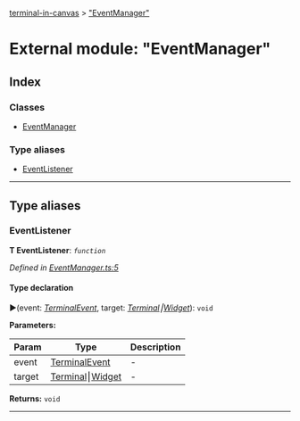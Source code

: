 [terminal-in-canvas](../README.md) > ["EventManager"](../modules/_eventmanager_.md)



# External module: "EventManager"

## Index

### Classes

* [EventManager](../classes/_eventmanager_.eventmanager.md)


### Type aliases

* [EventListener](_eventmanager_.md#eventlistener)



---
## Type aliases
<a id="eventlistener"></a>

###  EventListener

**Τ EventListener**:  *`function`* 

*Defined in [EventManager.ts:5](https://github.com/danikaze/terminal-in-canvas/blob/04a5bae/src/EventManager.ts#L5)*


#### Type declaration
►(event: *[TerminalEvent](../classes/_terminalevent_.terminalevent.md)*, target: *[Terminal](../classes/_terminal_.terminal.md)⎮[Widget](../classes/_widget_.widget.md)*): `void`



**Parameters:**

| Param | Type | Description |
| ------ | ------ | ------ |
| event | [TerminalEvent](../classes/_terminalevent_.terminalevent.md)   |  - |
| target | [Terminal](../classes/_terminal_.terminal.md)⎮[Widget](../classes/_widget_.widget.md)   |  - |





**Returns:** `void`






___


